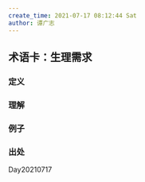 ```yaml
---
create_time: 2021-07-17 08:12:44 Sat
author: 谭广志
---
```






## 术语卡：生理需求
### 定义


### 理解


### 例子


### 出处


Day20210717










































